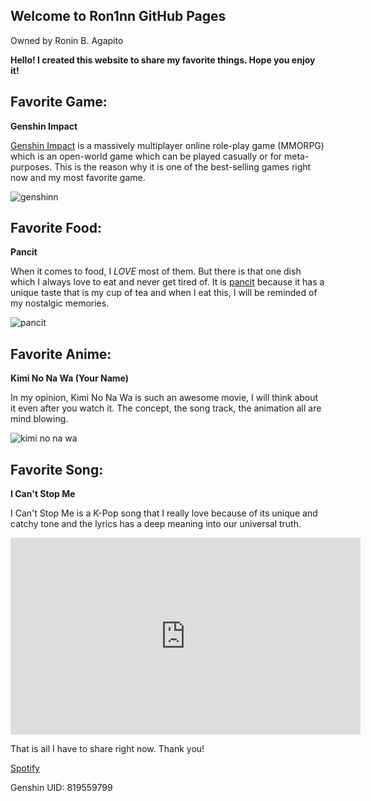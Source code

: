 ## Welcome to Ron1nn GitHub Pages
Owned by Ronin B. Agapito

**Hello! I created this website to share my favorite things. Hope you enjoy it!**

## Favorite Game:

**Genshin Impact**

[Genshin Impact](https://genshin.hoyoverse.com) is a massively multiplayer online role-play game (MMORPG) which is an open-world game which can be played casually or for meta-purposes. This is the reason why it is one of the best-selling games right now and my most favorite game.

![genshinn](https://user-images.githubusercontent.com/99853548/155483483-4364aa40-2047-45a2-a531-b06abfb8f955.jpg)

## Favorite Food:

**Pancit**

When it comes to food, I _LOVE_ most of them. But there is that one dish which I always love to eat and never get tired of. It is [pancit](https://en.wikipedia.org/wiki/Pancit) because it has a unique taste that is my cup of tea and when I eat this, I will be reminded of my nostalgic memories.

![pancit](https://user-images.githubusercontent.com/99853548/155484402-fc7274e6-a040-4867-968a-f1971bbefdc8.jpg)

## Favorite Anime:

**Kimi No Na Wa (Your Name)**

In my opinion, Kimi No Na Wa is such an awesome movie, I will think about it even after you watch it. The concept, the song track, the animation all are mind blowing.

![kimi no na wa](https://user-images.githubusercontent.com/99853548/155487251-1d2a57c5-13dd-43ac-a962-119dda106bd5.jpg)

## Favorite Song:

**I Can't Stop Me**

I Can't Stop Me is a K-Pop song that I really love because of its unique and catchy tone and the lyrics has a deep meaning into our universal truth.

<iframe width="560" height="315" src="https://www.youtube.com/embed/CM4CkVFmTds" title="YouTube video player" frameborder="0" allow="accelerometer; autoplay; clipboard-write; encrypted-media; gyroscope; picture-in-picture" allowfullscreen></iframe>

That is all I have to share right now. Thank you!


[Spotify](https://open.spotify.com/playlist/5yRNUaEzCxODndaCkYs3PH?si=a60febcf15c74c7a)

Genshin UID: 819559799
